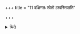+++
title = "11 दक्षिणतः श्वेतो ऽश्वस्तिष्ठति"

+++

<details><summary>थिते</summary>

दक्षिणतः श्वेतो ऽश्वस्तिष्ठति ११
</details>
